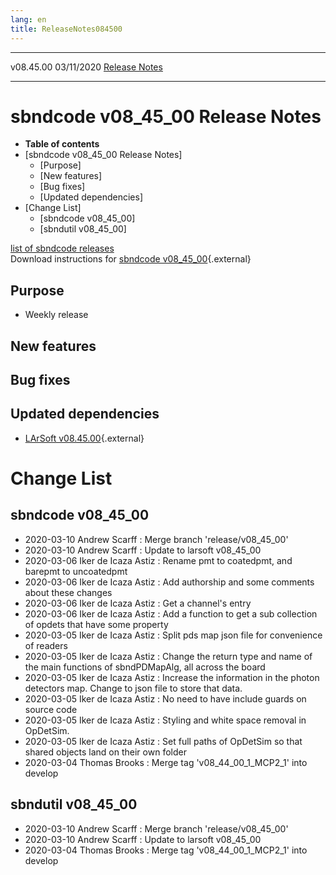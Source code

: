 ```yaml
---
lang: en
title: ReleaseNotes084500
---
```


  ----------- ------------ -- -- ------------------------------------------------------
  v08.45.00   03/11/2020         [Release Notes](ReleaseNotes084500.html)
  ----------- ------------ -- -- ------------------------------------------------------



sbndcode v08\_45\_00 Release Notes
======================================================================================

-   **Table of contents**
-   [sbndcode v08\_45\_00 Release
    Notes]
    -   [Purpose]
    -   [New features]
    -   [Bug fixes]
    -   [Updated dependencies]
-   [Change List]
    -   [sbndcode v08\_45\_00]
    -   [sbndutil v08\_45\_00]

[list of sbndcode
releases](List_of_SBND_code_releases.html)\
Download instructions for [sbndcode
v08\_45\_00](http://scisoft.fnal.gov/scisoft/bundles/sbnd/v08_45_00/sbndcode-v08_45_00.html){.external}



Purpose
----------------------------------

-   Weekly release



New features
--------------------------------------------



Bug fixes
--------------------------------------



Updated dependencies
------------------------------------------------------------

-   [LArSoft
    v08.45.00](https://cdcvs.fnal.gov/redmine/projects/larsoft/wiki/ReleaseNotes084500){.external}



Change List
==========================================



sbndcode v08\_45\_00
----------------------------------------------------------

-   2020-03-10 Andrew Scarff : Merge branch \'release/v08\_45\_00\'
-   2020-03-10 Andrew Scarff : Update to larsoft v08\_45\_00
-   2020-03-06 Iker de Icaza Astiz : Rename pmt to coatedpmt, and
    barepmt to uncoatedpmt
-   2020-03-06 Iker de Icaza Astiz : Add authorship and some comments
    about these changes
-   2020-03-06 Iker de Icaza Astiz : Get a channel\'s entry
-   2020-03-06 Iker de Icaza Astiz : Add a function to get a sub
    collection of opdets that have some property
-   2020-03-05 Iker de Icaza Astiz : Split pds map json file for
    convenience of readers
-   2020-03-05 Iker de Icaza Astiz : Change the return type and name of
    the main functions of sbndPDMapAlg, all across the board
-   2020-03-05 Iker de Icaza Astiz : Increase the information in the
    photon detectors map. Change to json file to store that data.
-   2020-03-05 Iker de Icaza Astiz : No need to have include guards on
    source code
-   2020-03-05 Iker de Icaza Astiz : Styling and white space removal in
    OpDetSim.
-   2020-03-05 Iker de Icaza Astiz : Set full paths of OpDetSim so that
    shared objects land on their own folder
-   2020-03-04 Thomas Brooks : Merge tag \'v08\_44\_00\_1\_MCP2\_1\'
    into develop



sbndutil v08\_45\_00
----------------------------------------------------------

-   2020-03-10 Andrew Scarff : Merge branch \'release/v08\_45\_00\'
-   2020-03-10 Andrew Scarff : Update to larsoft v08\_45\_00
-   2020-03-04 Thomas Brooks : Merge tag \'v08\_44\_00\_1\_MCP2\_1\'
    into develop
